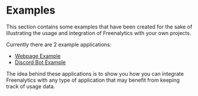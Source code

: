 # Examples

This section contains some examples that have been created for the sake of illustrating the usage and integration of Freenalytics
with your own projects.

Currently there are 2 example applications:

* [Webpage Example](./webpage-example.md)
* [Discord Bot Example](./discord-bot-example.md)

The idea behind these applications is to show you how you can integrate Freenalytics with any type of application that may
benefit from keeping track of usage data.
